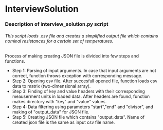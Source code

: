 # InterviewSolution
### Description of interview_solution.py script
###### This script loads .csv file and creates a simplified output file which contains nominal resistances for a certain set of temperatures.

Process of making creating JSON file is divided into few steps and functions. 
- Step 1: Parsing of input arguments. In case that input arguments are not correct, function throws exception with corresponding message. 
- Step 2: Opening csv file. After succesfull opened file, function loads csv data to matrix (two-dimensional array).
- Step 3: Finding of key and value headers with their corresponding meauserment units in loaded data. After headers are found, function makes directory with "key" and "value"      values. 
- Step 4: Data filtering using parameters "start","end" and "divisor", and making of "output_data" for JSON file.
- Step 5: Creating JSON file which contains "output_data". Name of created json file is the same as input csv file name. 




